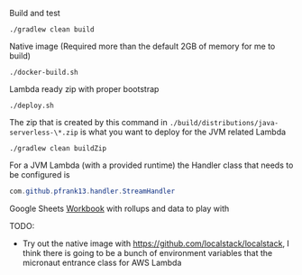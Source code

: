 Build and test
```shell
./gradlew clean build
```

Native image (Required more than the default 2GB of memory for me to build)
```shell
./docker-build.sh
```

Lambda ready zip with proper bootstrap
```shell
./deploy.sh
```

The zip that is created by this command in `./build/distributions/java-serverless-\*.zip` is what you want to deploy for the JVM related Lambda
```shell
./gradlew clean buildZip
```

For a JVM Lambda (with a provided runtime) the Handler class that needs to be configured is
```java
com.github.pfrank13.handler.StreamHandler
```

Google Sheets [Workbook](https://docs.google.com/spreadsheets/d/1lm5MXfqKsvxsMV2tHe0Lq27IltkyoMSHufhZCpIBLzc/edit?usp=sharing) with rollups and data to play with

TODO:
- Try out the native image with https://github.com/localstack/localstack, I think there is going to be a bunch of environment variables that the micronaut entrance class for AWS Lambda
